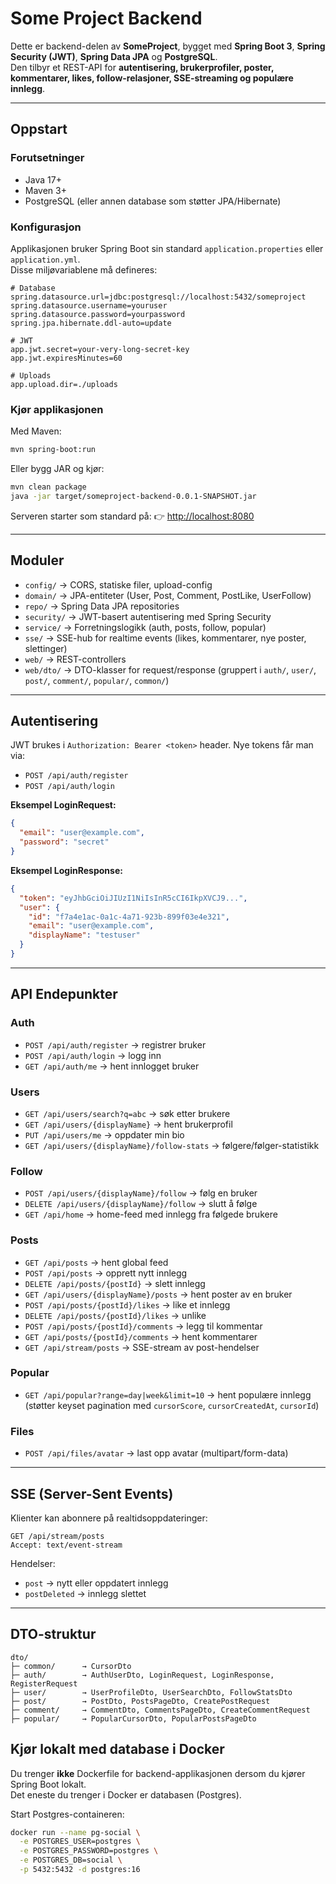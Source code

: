 
# Some Project Backend

Dette er backend-delen av **SomeProject**, bygget med **Spring Boot 3**, **Spring Security (JWT)**, **Spring Data JPA** og **PostgreSQL**.  
Den tilbyr et REST-API for **autentisering, brukerprofiler, poster, kommentarer, likes, follow-relasjoner, SSE-streaming og populære innlegg**.

---

## Oppstart

### Forutsetninger
- Java 17+
- Maven 3+
- PostgreSQL (eller annen database som støtter JPA/Hibernate)

### Konfigurasjon
Applikasjonen bruker Spring Boot sin standard `application.properties` eller `application.yml`.  
Disse miljøvariablene må defineres:

```properties
# Database
spring.datasource.url=jdbc:postgresql://localhost:5432/someproject
spring.datasource.username=youruser
spring.datasource.password=yourpassword
spring.jpa.hibernate.ddl-auto=update

# JWT
app.jwt.secret=your-very-long-secret-key
app.jwt.expiresMinutes=60

# Uploads
app.upload.dir=./uploads
````

### Kjør applikasjonen

Med Maven:

```bash
mvn spring-boot:run
```

Eller bygg JAR og kjør:

```bash
mvn clean package
java -jar target/someproject-backend-0.0.1-SNAPSHOT.jar
```

Serveren starter som standard på:
👉 [http://localhost:8080](http://localhost:8080)

---

## Moduler

* `config/` → CORS, statiske filer, upload-config
* `domain/` → JPA-entiteter (User, Post, Comment, PostLike, UserFollow)
* `repo/` → Spring Data JPA repositories
* `security/` → JWT-basert autentisering med Spring Security
* `service/` → Forretningslogikk (auth, posts, follow, popular)
* `sse/` → SSE-hub for realtime events (likes, kommentarer, nye poster, slettinger)
* `web/` → REST-controllers
* `web/dto/` → DTO-klasser for request/response (gruppert i `auth/`, `user/`, `post/`, `comment/`, `popular/`, `common/`)

---

## Autentisering

JWT brukes i `Authorization: Bearer <token>` header.
Nye tokens får man via:

* `POST /api/auth/register`
* `POST /api/auth/login`

**Eksempel LoginRequest:**

```json
{
  "email": "user@example.com",
  "password": "secret"
}
```

**Eksempel LoginResponse:**

```json
{
  "token": "eyJhbGciOiJIUzI1NiIsInR5cCI6IkpXVCJ9...",
  "user": {
    "id": "f7a4e1ac-0a1c-4a71-923b-899f03e4e321",
    "email": "user@example.com",
    "displayName": "testuser"
  }
}
```

---

## API Endepunkter

### Auth

* `POST /api/auth/register` → registrer bruker
* `POST /api/auth/login` → logg inn
* `GET /api/auth/me` → hent innlogget bruker

### Users

* `GET /api/users/search?q=abc` → søk etter brukere
* `GET /api/users/{displayName}` → hent brukerprofil
* `PUT /api/users/me` → oppdater min bio
* `GET /api/users/{displayName}/follow-stats` → følgere/følger-statistikk

### Follow

* `POST /api/users/{displayName}/follow` → følg en bruker
* `DELETE /api/users/{displayName}/follow` → slutt å følge
* `GET /api/home` → home-feed med innlegg fra følgede brukere

### Posts

* `GET /api/posts` → hent global feed
* `POST /api/posts` → opprett nytt innlegg
* `DELETE /api/posts/{postId}` → slett innlegg
* `GET /api/users/{displayName}/posts` → hent poster av en bruker
* `POST /api/posts/{postId}/likes` → like et innlegg
* `DELETE /api/posts/{postId}/likes` → unlike
* `POST /api/posts/{postId}/comments` → legg til kommentar
* `GET /api/posts/{postId}/comments` → hent kommentarer
* `GET /api/stream/posts` → SSE-stream av post-hendelser

### Popular

* `GET /api/popular?range=day|week&limit=10` → hent populære innlegg
  (støtter keyset pagination med `cursorScore`, `cursorCreatedAt`, `cursorId`)

### Files

* `POST /api/files/avatar` → last opp avatar (multipart/form-data)

---

## SSE (Server-Sent Events)

Klienter kan abonnere på realtidsoppdateringer:

```http
GET /api/stream/posts
Accept: text/event-stream
```

Hendelser:

* `post` → nytt eller oppdatert innlegg
* `postDeleted` → innlegg slettet

---

## DTO-struktur

```
dto/
├─ common/      → CursorDto
├─ auth/        → AuthUserDto, LoginRequest, LoginResponse, RegisterRequest
├─ user/        → UserProfileDto, UserSearchDto, FollowStatsDto
├─ post/        → PostDto, PostsPageDto, CreatePostRequest
├─ comment/     → CommentDto, CommentsPageDto, CreateCommentRequest
├─ popular/     → PopularCursorDto, PopularPostsPageDto
```

## Kjør lokalt med database i Docker

Du trenger **ikke** Dockerfile for backend-applikasjonen dersom du kjører Spring Boot lokalt.  
Det eneste du trenger i Docker er databasen (Postgres).

Start Postgres-containeren:

```bash
docker run --name pg-social \
  -e POSTGRES_USER=postgres \
  -e POSTGRES_PASSWORD=postgres \
  -e POSTGRES_DB=social \
  -p 5432:5432 -d postgres:16


